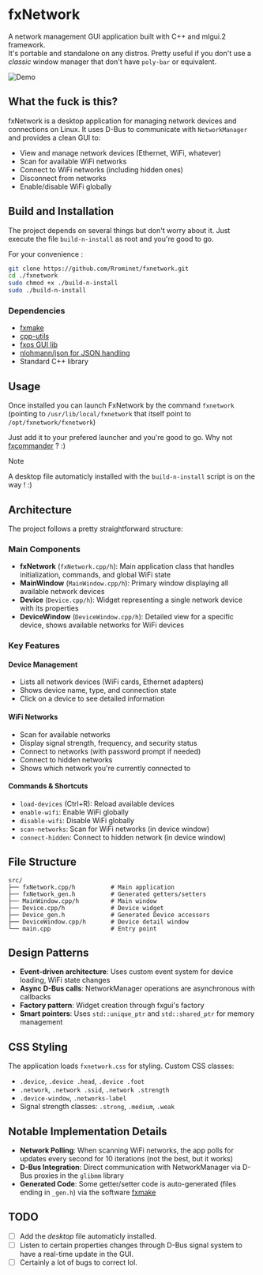 # fxNetwork

A network management GUI application built with C++ and mlgui.2 framework.  
It's portable and standalone on any distros. Pretty useful if you don't use a *classic* window manager that don't have `poly-bar` or equivalent.

![Demo](https://motion-live.com/fxos/data/fxnetwork.gif)

## What the fuck is this?

fxNetwork is a desktop application for managing network devices and connections on Linux. It uses D-Bus to communicate with `NetworkManager` and provides a clean GUI to:

- View and manage network devices (Ethernet, WiFi, whatever)
- Scan for available WiFi networks
- Connect to WiFi networks (including hidden ones)
- Disconnect from networks
- Enable/disable WiFi globally

## Build and Installation

The project depends on several things but don't worry about it. 
Just execute the file `build-n-install` as root and you're good to go. 

For your convenience : 
```bash
git clone https://github.com/Rrominet/fxnetwork.git
cd ./fxnetwork
sudo chmod +x ./build-n-install
sudo ./build-n-install
```

### Dependencies

- [fxmake](https://github.com/Rrominet/py-utils/tree/main/build)
- [cpp-utils](https://github.com/Rrominet/cpp-utils)
- [fxos GUI lib](https://github.com/Rrominet/fxos_gui-lib)
- [nlohmann/json for JSON handling](https://github.com/nlohmann/json)
- Standard C++ library


## Usage 

Once installed you can launch FxNetwork by the command `fxnetwork` (pointing to `/usr/lib/local/fxnetwork` that itself point to `/opt/fxnetwork/fxnetwork`)

Just add it to your prefered launcher and you're good to go.
Why not [fxcommander](https://github.com/Rrominet/fxcommander.git) ? :)

> [!NOTE]
> A desktop file automaticly installed with the `build-n-install` script is on the way ! :)

## Architecture

The project follows a pretty straightforward structure:

### Main Components

- **fxNetwork** (`fxNetwork.cpp/h`): Main application class that handles initialization, commands, and global WiFi state
- **MainWindow** (`MainWindow.cpp/h`): Primary window displaying all available network devices
- **Device** (`Device.cpp/h`): Widget representing a single network device with its properties
- **DeviceWindow** (`DeviceWindow.cpp/h`): Detailed view for a specific device, shows available networks for WiFi devices

### Key Features

#### Device Management
- Lists all network devices (WiFi cards, Ethernet adapters)
- Shows device name, type, and connection state
- Click on a device to see detailed information

#### WiFi Networks
- Scan for available networks
- Display signal strength, frequency, and security status
- Connect to networks (with password prompt if needed)
- Connect to hidden networks
- Shows which network you're currently connected to

#### Commands & Shortcuts
- `load-devices` (Ctrl+R): Reload available devices
- `enable-wifi`: Enable WiFi globally
- `disable-wifi`: Disable WiFi globally
- `scan-networks`: Scan for WiFi networks (in device window)
- `connect-hidden`: Connect to hidden network (in device window)

## File Structure

```
src/
├── fxNetwork.cpp/h          # Main application
├── fxNetwork_gen.h          # Generated getters/setters
├── MainWindow.cpp/h         # Main window
├── Device.cpp/h             # Device widget
├── Device_gen.h             # Generated Device accessors
├── DeviceWindow.cpp/h       # Device detail window
└── main.cpp                 # Entry point
```

## Design Patterns

- **Event-driven architecture**: Uses custom event system for device loading, WiFi state changes
- **Async D-Bus calls**: NetworkManager operations are asynchronous with callbacks
- **Factory pattern**: Widget creation through fxgui's factory
- **Smart pointers**: Uses `std::unique_ptr` and `std::shared_ptr` for memory management

## CSS Styling

The application loads `fxnetwork.css` for styling. Custom CSS classes:
- `.device`, `.device .head`, `.device .foot`
- `.network`, `.network .ssid`, `.network .strength`
- `.device-window`, `.networks-label`
- Signal strength classes: `.strong`, `.medium`, `.weak`

## Notable Implementation Details

- **Network Polling**: When scanning WiFi networks, the app polls for updates every second for 10 iterations (not the best, but it works)
- **D-Bus Integration**: Direct communication with NetworkManager via D-Bus proxies in the `glibmm` library
- **Generated Code**: Some getter/setter code is auto-generated (files ending in `_gen.h`) via the software [fxmake]()


## TODO

 - [ ] Add the *desktop* file automaticly installed.
 - [ ] Listen to certain properties changes through D-Bus signal system to have a real-time update in the GUI.
 - [ ] Certainly a lot of bugs to correct lol.
